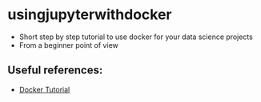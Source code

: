 # usingjupyterwithdocker
- Short step by step tutorial to use docker for your data science projects
- From a beginner point of view

## Useful references:
- [Docker Tutorial](https://docker-curriculum.com/#introduction)
